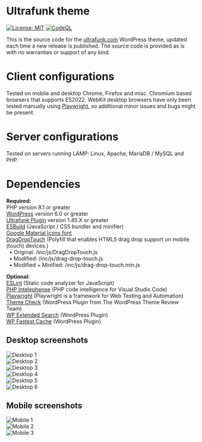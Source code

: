 # **Ultrafunk theme**

[![License: MIT](https://img.shields.io/badge/License-MIT-yellow.svg)](https://opensource.org/licenses/MIT)
[![CodeQL](https://github.com/ultrafunk/ultrafunk-theme/workflows/CodeQL/badge.svg)](https://github.com/ultrafunk/ultrafunk-theme/actions/workflows/codeql-analysis.yml)

This is the source code for the [ultrafunk.com](https://ultrafunk.com) WordPress theme, updated each time a new release is published.
The source code is provided as is with no warranties or support of any kind.

# Client configurations
Tested on mobile and desktop Chrome, Firefox and misc. Chromium based browsers that supports ES2022.
WebKit desktop browsers have only been tested manually using [Playwright](https://github.com/microsoft/playwright),
so additional minor issues and bugs might be present.

# Server configurations
Tested on servers running LAMP: Linux, Apache, MariaDB / MySQL and PHP.

# Dependencies  
**Required:**  
PHP version 8.1 or greater  
[WordPress](https://wordpress.org/download/) version 6.0 or greater  
[Ultrafunk Plugin](https://github.com/ultrafunk/ultrafunk-plugin/) version 1.45.X or greater  
[ESBuild](https://github.com/evanw/esbuild/) (JavaScript / CSS bundler and minifier)  
[Google Material Icons font](https://google.github.io/material-design-icons/#icon-font-for-the-web)  
[DragDropTouch](https://github.com/Bernardo-Castilho/dragdroptouch) (Polyfill that enables HTML5 drag drop support on mobile (touch) devices.)  
  • Original: /inc/js/DragDropTouch.js  
  • Modified: /inc/js/drag-drop-touch.js  
  • Modified + Minified: /inc/js/drag-drop-touch.min.js  

**Optional:**  
[ESLint](https://eslint.org/) (Static code analyzer for JavaScript)  
[PHP Intelephense](https://intelephense.com/) (PHP code intelligence for Visual Studio Code)  
[Playwright](https://github.com/microsoft/playwright/) (Playwright is a framework for Web Testing and Automation)  
[Theme Check](https://wordpress.org/plugins/theme-check/) (WordPress Plugin from The WordPress Theme Review Team)  
[WP Extended Search](https://wordpress.org/plugins/wp-extended-search/) (WordPress Plugin)  
[WP Fastest Cache](https://wordpress.org/plugins/wp-fastest-cache/) (WordPress Plugin)  

## **Desktop screenshots**  
![Desktop 1](https://ultrafunk.com/wp-content/uploads/screenshots/desktop_1-45_20.png)  
![Desktop 2](https://ultrafunk.com/wp-content/uploads/screenshots/desktop_1-45_11.png)  
![Desktop 3](https://ultrafunk.com/wp-content/uploads/screenshots/desktop_1-45_12.png)  
![Desktop 4](https://ultrafunk.com/wp-content/uploads/screenshots/desktop_1-45_13.png)  
![Desktop 5](https://ultrafunk.com/wp-content/uploads/screenshots/desktop_1-45_14.png)  
![Desktop 6](https://ultrafunk.com/wp-content/uploads/screenshots/desktop_1-45_15.png)  

## **Mobile screenshots**  
![Mobile 1](https://ultrafunk.com/wp-content/uploads/screenshots/mobile_1-45_01.png)  
![Mobile 2](https://ultrafunk.com/wp-content/uploads/screenshots/mobile_1-45_02.png)  
![Mobile 3](https://ultrafunk.com/wp-content/uploads/screenshots/mobile_1-45_03.png)  
